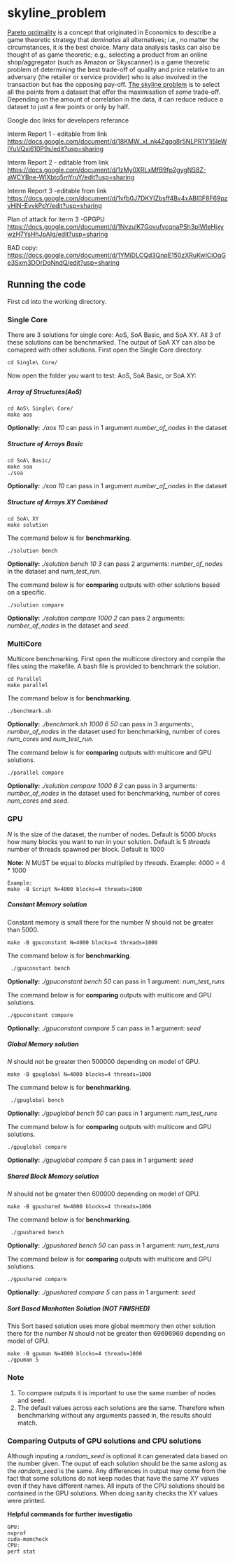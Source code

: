# skyline_problem
[Pareto optimality](https://en.wikipedia.org/wiki/Pareto_efficiency) is a concept that originated in Economics to describe a game theoretic strategy that *dominates* all alternatives; i.e., no matter the circumstances, it is the best choice. Many data analysis tasks can also be thought of as game theoretic; e.g., selecting a product from an online shop/aggregator (such as Amazon or Skyscanner) is a game theoretic problem of determining the best trade-off of quality and price relative to an adversary (the retailer or service provider) who is also involved in the transaction but has the opposing pay-off. [The skyline problem](http://delab.csd.auth.gr/papers/IISA2015tpm.pdf) is to select all the points from a dataset that offer the maximisation of *some* trade-off. Depending on the amount of correlation in the data, it can reduce reduce a dataset to just a few points or only by half.

Google doc links for developers referance

Interm Report 1 - editable from link
https://docs.google.com/document/d/18KMW_xI_nk4Zgqg8r5NLPR1Y1j5IeWIYuVQxi610P9s/edit?usp=sharing

Interm Report 2 - editable from link
https://docs.google.com/document/d/1zMy0XRLxMfB9fp2gygNS8Z-aWCYBne-WlXbtq5mYruY/edit?usp=sharing

Interm Report 3 -editable from link
https://docs.google.com/document/d/1vfb0J7DKYIZbsff4Bv4xABI0F8F69pzvHiN-EvvkPpY/edit?usp=sharing

Plan of attack for iterm 3 -GPGPU
https://docs.google.com/document/d/1NvzulK7GovufvcqnaPSh3plWleHjxywzH7YsHhJpAIg/edit?usp=sharing

BAD copy:
https://docs.google.com/document/d/1YMiDLCQd3QnpE150zXRuKwICiOqGe3Sxm3DOrDqNndQ/edit?usp=sharing



## Running the code 
First cd into the working directory.

### Single Core
There are 3 solutions for single core: AoS, SoA Basic, and SoA XY. All 3 of these solutions can be benchmarked. The output of SoA XY can also be comapred with other solutions.
First open the Single Core directory.
```
cd Single\ Core/
```
Now open the folder you want to test: AoS, SoA Basic, or SoA XY:
##### Array of Structures(AoS)
```
cd AoS\ Single\ Core/ 
make aos  

 ```
 **Optionally:** *./aos 10*  can pass in 1 argument *number_of_nodes* in the dataset
##### Structure of Arrays Basic
```
cd SoA\ Basic/
make soa  
./soa 
 ```
**Optionally:** *./soa 10*  can pass in 1 argument *number_of_nodes* in the dataset
##### Structure of Arrays XY Combined 
```
cd SoA\ XY
make solution
```
The command below is for **benchmarking**.
```
./solution bench
```
**Optionally:** *./solution bench 10 3*  can pass 2 arguments: *number_of_nodes* in the dataset and *num_test_run*.

The command below is for **comparing** outputs with other solutions based on a specific. 
```
./solution compare
``` 
**Optionally:** *./solution compare 1000 2*  can pass 2 arguments: *number_of_nodes* in the dataset and *seed*.
 

### MultiCore
Multicore benchmarking. First open the multicore directory and compile the files using the makefile. A bash file is provided to benchmark the solution. 
```
cd Parallel
make parallel
 ```
The command below is for **benchmarking**.
```
./benchmark.sh
```
**Optionally:** *./benchmark.sh 1000 6 50* can pass in 3 arguments:, *number_of_nodes* in the dataset used for benchmarking, number of cores *num_cores* and *num_test_run*.

The command below is for **comparing** outputs with multicore and GPU solutions.
```
./parallel compare
``` 
**Optionally:** *./solution compare 1000 6 2*  can pass in 3 arguments: *number_of_nodes* in the dataset used for benchmarking, number of cores *num_cores* and *seed*.

 ### GPU  
 *N* is the size of the dataset, the number of nodes. Default is 5000
 *blocks* how many blocks you want to run in your solution. Default is 5
 *threads* number of threads spawned per block. Default is 1000

 
 **Note:**  *N* MUST be equal to *blocks* multiplied by *threads*. Example: 4000 = 4 \* 1000 
 ```
 Example:
 make -B Script N=4000 blocks=4 threads=1000
 ```

 ##### Constant Memory solution 
Constant memory is small there for the number *N* should not be greater than 5000.
 ```
 make -B gpuconstant N=4000 blocks=4 threads=1000
 ```
 The command below is for **benchmarking**.
```
 ./gpuconstant bench
```
**Optionally:** *./gpuconstant bench 50* can pass in 1 argument: *num_test_runs*

The command below is for **comparing** outputs with multicore and GPU solutions.
```
./gpuconstant compare
``` 
**Optionally:** *./gpuconstant compare 5* can pass in 1 argument: *seed*
 
 
 ##### Global Memory solution
 *N* should not be greater then 500000 depending on model of GPU.
  ```
 make -B gpuglobal N=4000 blocks=4 threads=1000
 ```
  The command below is for **benchmarking**.
```
 ./gpuglobal bench
```
**Optionally:** *./gpuglobal bench 50* can pass in 1 argument: *num_test_runs*

The command below is for **comparing** outputs with multicore and GPU solutions.
```
./gpuglobal compare
``` 
**Optionally:** *./gpuglobal compare 5* can pass in 1 argument: *seed*

 
 ##### Shared Block Memory solution
 *N* should not be greater then 600000 depending on model of GPU.
  ```
 make -B gpushared N=4000 blocks=4 threads=1000
 ```
   The command below is for **benchmarking**.
```
 ./gpushared bench
```
**Optionally:** *./gpushared bench 50* can pass in 1 argument: *num_test_runs*

The command below is for **comparing** outputs with multicore and GPU solutions.
```
./gpushared compare
``` 
**Optionally:** *./gpushared compare 5* can pass in 1 argument: *seed*

 
 ##### Sort Based Manhatten Solution (NOT FINISHED)
This Sort based solution uses more global memmory then other solution there for the number *N* should not be greater then 69696969 depending on model of GPU.
  ```
 make -B gpuman N=4000 blocks=4 threads=1000
 ./gpuman 5
 ```

### Note 
1) To compare outputs it is important to use the same number of nodes and seed.
2) The default values across each solutions are the same. Therefore when benchmarking without any arguments passed in, the results should match.

 ### Comparing Outputs of GPU solutions and CPU solutions
Although inputing a *random_seed* is optional it can generated data based on the number given. The ouput of each solution should be the same aslong as the *random_seed* is the same. Any differences in output may come from the fact that some solutions do not keep nodes that have the same XY values even if they have different names. All inputs of the CPU solutions should be contained in the GPU solutions. When doing sanity checks the XY values were printed.

**Helpful commands for further investigatio**
```
GPU:
nvprof 
cuda-memcheck
CPU:
perf stat
```



